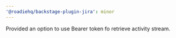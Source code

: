 ```yaml
---
'@roadiehq/backstage-plugin-jira': minor
---
```


Provided an option to use Bearer token fo retrieve activity stream.